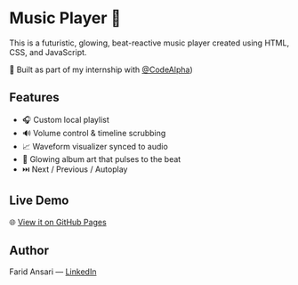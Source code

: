 # Music Player 🎵

This is a futuristic, glowing, beat-reactive music player created using HTML, CSS, and JavaScript.

🔨 Built as part of my internship with [@CodeAlpha](https://www.linkedin.com/company/codealpha/posts/?feedView=all))

## Features
- 🎧 Custom local playlist
- 🔊 Volume control & timeline scrubbing
- 📈 Waveform visualizer synced to audio
- 💚 Glowing album art that pulses to the beat
- ⏭️ Next / Previous / Autoplay

## Live Demo
🌐 [View it on GitHub Pages](https://mdfariduddinansari.github.io/CodeAlpha_MusicPlayer/)

## Author
Farid Ansari — [LinkedIn](https://www.linkedin.com/in/md-fariduddin-ansari-a481a5326/)
